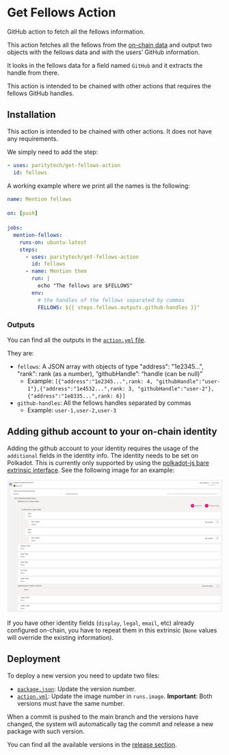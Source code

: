 # Get Fellows Action

GitHub action to fetch all the fellows information.

This action fetches all the fellows from the [on-chain data](https://polkadot.js.org/apps/?rpc=wss%3A%2F%2Fkusama-rpc.polkadot.io#/fellowship) and output two objects with the fellows data and with the users’ GitHub information.

It looks in the fellows data for a field named `GitHub` and it extracts the handle from there.

This action is intended to be chained with other actions that requires the fellows GitHub handles.

## Installation
This action is intended to be chained with other actions. It does not have any requirements.

We simply need to add the step:
```yaml
- uses: paritytech/get-fellows-action
  id: fellows
```

A working example where we print all the names is the following:
```yaml
name: Mention fellows

on: [push]

jobs:
  mention-fellows:
    runs-on: ubuntu-latest
    steps:
      - uses: paritytech/get-fellows-action
        id: fellows
      - name: Mention them
        run: |
          echo "The fellows are $FELLOWS"
        env:
          # the handles of the fellows separated by commas
          FELLOWS: ${{ steps.fellows.outputs.github-handles }}"
```

### Outputs
You can find all the outputs in the [`action.yml` file](./action.yml).

They are:
- `fellows`: A JSON array with objects of type  "address": "1e2345...", "rank": rank (as a number), “githubHandle”: “handle (can be null)”
	- Example: `[{"address":"1e2345...",rank: 4, "githubHandle":"user-1"},{"address":"1e4532...",rank: 3, "githubHandle":"user-2"},{"address":"1e8335...",rank: 6}]`
- `github-handles`: All the fellows handles separated by commas
	- Example: `user-1,user-2,user-3`

## Adding github account to your on-chain identity

Adding the github account to your identity requires the usage of the `additional` fields in the identity info. The identity needs to be set on Polkadot. This is currently only supported by using the [polkadot-js bare extrinsic interface](https://polkadot.js.org/apps/?rpc=wss%3A%2F%2Frpc.polkadot.io#/extrinsics/decode/0x1c010407676974687562123c67697468756220757365726e616d653e0000000000000000). See the following image for an example:

![Add github name to the additional fields of the on-chain identity](.github/github-on-chain-identity-process.jpg)

If you have other identity fields (`display`, `legal`, `email`, etc) already configured on-chain, you have to repeat them in this extrinsic (`None` values will override the existing information).


## Deployment

To deploy a new version you need to update two files:
- [`package.json`](./package.json): Update the version number.
- [`action.yml`](./action.yml): Update the image number in `runs.image`.
**Important**: Both versions must have the same number.

When a commit is pushed to the main branch and the versions have changed, the system will automatically tag the commit and release a new package with such version.

You can find all the available versions in the [release section](./releases).
